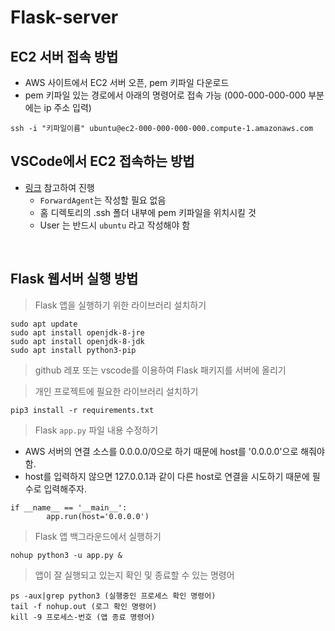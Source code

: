 # Flask-server

## EC2 서버 접속 방법
- AWS 사이트에서 EC2 서버 오픈, pem 키파일 다운로드
- pem 키파일 있는 경로에서 아래의 명령어로 접속 가능 (000-000-000-000 부분에는 ip 주소 입력)
```
ssh -i "키파일이름" ubuntu@ec2-000-000-000-000.compute-1.amazonaws.com
```

## VSCode에서 EC2 접속하는 방법
- [링크](https://deepmal.tistory.com/8) 참고하여 진행
   - `ForwardAgent`는 작성할 필요 없음
   - 홈 디렉토리의 .ssh 폴더 내부에 pem 키파일을 위치시킬 것
   - User 는 반드시 `ubuntu` 라고 작성해야 함
<br>

## Flask 웹서버 실행 방법
> Flask 앱을 실행하기 위한 라이브러리 설치하기
```
sudo apt update
sudo apt install openjdk-8-jre
sudo apt install openjdk-8-jdk
sudo apt install python3-pip
```
> github 레포 또는 vscode를 이용하여 Flask 패키지를 서버에 올리기

> 개인 프로젝트에 필요한 라이브러리 설치하기
```
pip3 install -r requirements.txt
```
> Flask `app.py` 파일 내용 수정하기
- AWS 서버의 연결 소스를 0.0.0.0/0으로 하기 때문에 host를 '0.0.0.0'으로 해줘야 함.
- host를 입력하지 않으면 127.0.0.1과 같이 다른 host로 연결을 시도하기 때문에 필수로 입력해주자.
```
if __name__ == '__main__':
        app.run(host='0.0.0.0')
```
> Flask 앱 백그라운드에서 실행하기
```
nohup python3 -u app.py &
```
> 앱이 잘 실행되고 있는지 확인 및 종료할 수 있는 명령어
```
ps -aux|grep python3 (실행중인 프로세스 확인 명령어)
tail -f nohup.out (로그 확인 명령어)
kill -9 프로세스-번호 (앱 종료 명령어)
```
<br>
